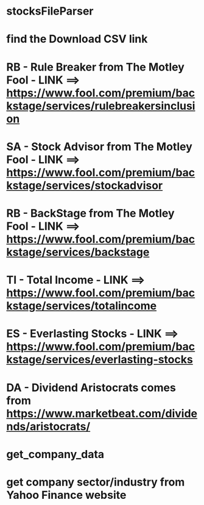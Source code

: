 # stocksFileParser
# find the Download CSV link
# RB - Rule Breaker from The Motley Fool - LINK ==> https://www.fool.com/premium/backstage/services/rulebreakersinclusion
# SA - Stock Advisor from The Motley Fool - LINK ==> https://www.fool.com/premium/backstage/services/stockadvisor
# RB - BackStage from The Motley Fool - LINK ==> https://www.fool.com/premium/backstage/services/backstage
# TI - Total Income - LINK ==> https://www.fool.com/premium/backstage/services/totalincome
# ES - Everlasting Stocks - LINK ==> https://www.fool.com/premium/backstage/services/everlasting-stocks
# DA - Dividend Aristocrats comes from https://www.marketbeat.com/dividends/aristocrats/



# get_company_data
# get company sector/industry from Yahoo Finance website
